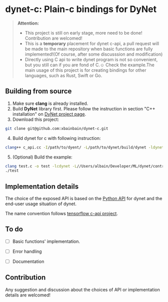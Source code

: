 # dynet-c: Plain-c bindings for DyNet

> **Attention:**
> * This project is still on early stage, more need to be done! Contribution are welcomed!
> * This is a **temporary** placement for dynet c-api, a pull request will be made to the main repository when basic functions are fully implemented!(Of course, after some discusssion and modification)
> * Directly using C api to write dynet program is not so convenient, but you still can if you are fond of C.☺️ Check the example.The main usage of this project is for creating bindings for other languages, such as Rust, Swift or Go.

## Building from source
1. Make sure **clang** is already installed.
2. Build **DyNet** library first. Please follow the instruction in section "C++ installation" on [DyNet project page](https://github.com/clab/dynet).
3. Download this project:
```bash
git clone git@github.com:xbainbain/dynet-c.git
```  
4. Build dynet for c with following instruction:
```bash
clang++ c_api.cc -I/path/to/dyent/ -L/path/to/dynet/build/dynet -ldynet -dynamiclib -o libcdynet.dylib -std=c++11
```
5. (Optional) Build the example:
```bash
clang test.c -o test -lcdynet -L//Users/albain/Developer/ML/dynet/contrib/c
./test
```

## Implementation details
The choice of the exposed API is based on the [Python API](http://dynet.readthedocs.io/en/latest/python_ref.html) for dynet and the end-user usage situation of dynet.

The name convention follows [tensorflow c-api project](https://github.com/tensorflow/tensorflow/tree/master/tensorflow/c).

## To do
- [ ] Basic functions' implementation.
- [ ] Error handling
- [ ] Documentation


## Contribution
Any suggestion and discussion about the choices of API or implementation details are welcomed!



